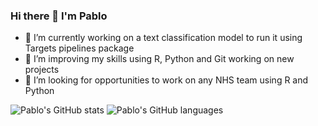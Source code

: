 ### Hi there 👋 I'm Pablo

<!--
**Pablo-source/Pablo-source** is a ✨ _special_ ✨ repository because its `README.md` (this file) appears on your GitHub profile.

Here are some ideas to get you started:  

- 🔭 I’m currently working on ...
- 🌱 I’m currently learning ...
- 👯 I’m looking to collaborate on ...
- 🤔 I’m looking for help with ...
- 💬 Ask me about ...
- 📫 How to reach me: ...
- 😄 Pronouns: ...
- ⚡ Fun fact: ...
![Pablo's GitHub languages](https://github-readme-stats.vercel.app/api/top-langs/?username=PABLO-SOURCE&layout=compact&show_icons=true&theme=radical)
-->

- 🔭 I’m currently working on a text classification model to run it using Targets pipelines package
- 🌱 I’m improving my skills using R, Python and Git working on new projects
- 👯 I’m looking for opportunities to work on any NHS team using R and Python 

![Pablo's GitHub stats](https://github-readme-stats.vercel.app/api?username=Pablo-source&show_icons=true&theme=tokyonight)      ![Pablo's GitHub languages](https://github-readme-stats.vercel.app/api/top-langs/?username=Pablo-source&hide=javascript,html&theme=tokyonight)




